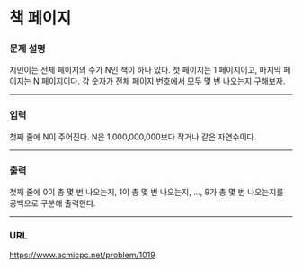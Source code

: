 # 책 페이지

### 문제 설명

지민이는 전체 페이지의 수가 N인 책이 하나 있다. 첫 페이지는 1 페이지이고, 마지막 페이지는 N 페이지이다. 각 숫자가 전체 페이지 번호에서 모두 몇 번 나오는지 구해보자.

-----------
### 입력

첫째 줄에 N이 주어진다. N은 1,000,000,000보다 작거나 같은 자연수이다.

-----------
### 출력

첫째 줄에 0이 총 몇 번 나오는지, 1이 총 몇 번 나오는지, ..., 9가 총 몇 번 나오는지를 공백으로 구분해 출력한다.

-----------
### URL

https://www.acmicpc.net/problem/1019
